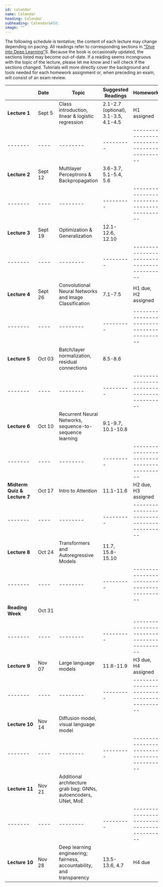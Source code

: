 ```yaml
---
id: calendar
name: Calendar
heading: Calendar
subheading: Calendar&#58;
image: ""
---
```


The following schedule is tentative; the content of each lecture may change depending on pacing. All readings refer to corresponding sections in ["Dive into Deep Learning"](https://d2l.ai/)S. Because the book is occasionally updated, the sections listed may become out-of-date. If a reading seems incongruous with the topic of the lecture, please let me know and I will check if the sections changed. Tutorials will more directly cover the background and tools needed for each homework assignment or, when preceding an exam, will consist of an exam review.


|       | Date&nbsp;&nbsp;&nbsp;&nbsp;    | Topic | Suggested Readings  | Homework
|-------|----|--------|---------|------------------------------------------
| **Lecture&nbsp;1**| Sept 5 | 	Class introduction, linear & logistic regression| 2.1-2.7 (optional), 3.1-3.5, 4.1-4.5 | H1 assigned
|-------|----|--------|---------|------------------------------------------
| **Lecture&nbsp;2**| Sept 12  | Multilayer Perceptrons & Backpropagation | 3.6-3.7, 5.1-5.4, 5.6  | 
|-------|----|--------|---------|------------------------------------------
| **Lecture&nbsp;3**| Sept 19  | Optimization & Generalization | 12.1-12.6, 12.10  | 
|-------|----|--------|---------|------------------------------------------
| **Lecture&nbsp;4** | Sept 26 | 	Convolutional Neural Networks and Image Classification  | 	7.1-7.5 |  H1 due, H2 assigned
|-------|----|--------|---------|------------------------------------------
| **Lecture&nbsp;5** | Oct 03  | Batch/layer normalization, residual connections |  8.5-8.6  |  
|-------|----|--------|---------|------------------------------------------
| **Lecture&nbsp;6** | Oct 10  | Recurrent Neural Networks, sequence-to-sequence learning |  9.1-9.7, 10.1-10.8	  |  
|-------|----|--------|---------|------------------------------------------
| **Midterm Quiz & Lecture 7** | Oct 17  | Intro to Attention  | 11.1-11.6 | H2 due, H3 assigned
|-------|----|--------|---------|------------------------------------------
| **Lecture&nbsp;8** | Oct 24  | Transformers and Autoregressive Models   |   11.7, 15.8-15.10   |  
|-------|----|--------|---------|------------------------------------------
| **Reading Week** | Oct 31  |   |  | 
|-------|----|--------|---------|------------------------------------------
| **Lecture&nbsp;9** | Nov 07  | Large language models | 11.8-11.9 |  H3 due, H4 assigned
|-------|----|--------|---------|------------------------------------------
| **Lecture&nbsp;10** | Nov 14  | 	Diffusion model, visual language model |   |  
|-------|----|--------|---------|------------------------------------------
| **Lecture&nbsp;11** | Nov 21  | Additional architecture grab bag: GNNs, autoencoders, UNet, MoE  |  |
|-------|----|--------|---------|------------------------------------------
| **Lecture&nbsp;10** | Nov 28  | Deep learning engineering; fairness, accountability, and transparency |  13.5-13.6, 4.7  |  	H4 due
